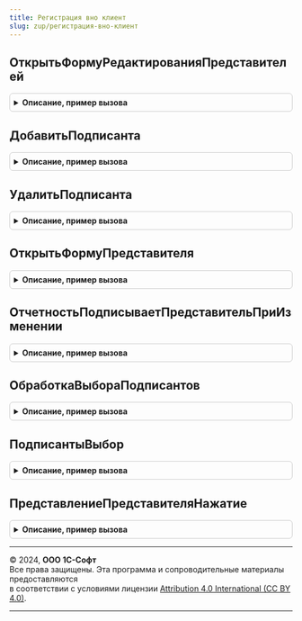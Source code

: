 ```yaml
---
title: Регистрация вно клиент
slug: zup/регистрация-вно-клиент
---
```



## ОткрытьФормуРедактированияПредставителей
<details style="margin: 1em 0; padding: 0.5em; border: 1px solid #ccc; border-radius: 6px;">

<summary style="font-weight: bold; cursor: pointer;">Описание, пример вызова</summary>

```bsl

Процедура ОткрытьФормуРедактированияПредставителей(Форма, АдресВременногоХранилищаПредставителей, ОписаниеОповещенияОЗакрытии) Экспорт
```

Пример вызова
```bsl
РегистрацияВНОКлиент.ОткрытьФормуРедактированияПредставителей(Форма, АдресВременногоХранилищаПредставителей, ОписаниеОповещенияОЗакрытии) 
```
</details>

## ДобавитьПодписанта
<details style="margin: 1em 0; padding: 0.5em; border: 1px solid #ccc; border-radius: 6px;">

<summary style="font-weight: bold; cursor: pointer;">Описание, пример вызова</summary>

```bsl

Процедура ДобавитьПодписанта(Форма, Объект) Экспорт
```

Пример вызова
```bsl
РегистрацияВНОКлиент.ДобавитьПодписанта(Форма, Объект) 
```
</details>

## УдалитьПодписанта
<details style="margin: 1em 0; padding: 0.5em; border: 1px solid #ccc; border-radius: 6px;">

<summary style="font-weight: bold; cursor: pointer;">Описание, пример вызова</summary>

```bsl

Процедура УдалитьПодписанта(Форма) Экспорт
```

Пример вызова
```bsl
РегистрацияВНОКлиент.УдалитьПодписанта(Форма) 
```
</details>

## ОткрытьФормуПредставителя
<details style="margin: 1em 0; padding: 0.5em; border: 1px solid #ccc; border-radius: 6px;">

<summary style="font-weight: bold; cursor: pointer;">Описание, пример вызова</summary>

```bsl

Процедура ОткрытьФормуПредставителя(Форма, ЗначенияЗаполнения) Экспорт
```

Пример вызова
```bsl
РегистрацияВНОКлиент.ОткрытьФормуПредставителя(Форма, ЗначенияЗаполнения) 
```
</details>

## ОтчетностьПодписываетПредставительПриИзменении
<details style="margin: 1em 0; padding: 0.5em; border: 1px solid #ccc; border-radius: 6px;">

<summary style="font-weight: bold; cursor: pointer;">Описание, пример вызова</summary>

```bsl

Процедура ОтчетностьПодписываетПредставительПриИзменении(Форма, Объект) Экспорт
```

Пример вызова
```bsl
РегистрацияВНОКлиент.ОтчетностьПодписываетПредставительПриИзменении(Форма, Объект) 
```
</details>

## ОбработкаВыбораПодписантов
<details style="margin: 1em 0; padding: 0.5em; border: 1px solid #ccc; border-radius: 6px;">

<summary style="font-weight: bold; cursor: pointer;">Описание, пример вызова</summary>

```bsl

Процедура ОбработкаВыбораПодписантов(Форма, Объект, ВыбранноеЗначение) Экспорт
```

Пример вызова
```bsl
РегистрацияВНОКлиент.ОбработкаВыбораПодписантов(Форма, Объект, ВыбранноеЗначение) 
```
</details>

## ПодписантыВыбор
<details style="margin: 1em 0; padding: 0.5em; border: 1px solid #ccc; border-radius: 6px;">

<summary style="font-weight: bold; cursor: pointer;">Описание, пример вызова</summary>

```bsl

Процедура ПодписантыВыбор(Форма, Объект, ВыбраннаяСтрока, СтандартнаяОбработка) Экспорт
```

Пример вызова
```bsl
РегистрацияВНОКлиент.ПодписантыВыбор(Форма, Объект, ВыбраннаяСтрока, СтандартнаяОбработка) 
```
</details>

## ПредставлениеПредставителяНажатие
<details style="margin: 1em 0; padding: 0.5em; border: 1px solid #ccc; border-radius: 6px;">

<summary style="font-weight: bold; cursor: pointer;">Описание, пример вызова</summary>

```bsl

Процедура ПредставлениеПредставителяНажатие(Форма, Объект, СтандартнаяОбработка) Экспорт
```

Пример вызова
```bsl
РегистрацияВНОКлиент.ПредставлениеПредставителяНажатие(Форма, Объект, СтандартнаяОбработка) 
```
</details>

---

© 2024, **ООО 1С-Софт**  
Все права защищены. Эта программа и сопроводительные материалы предоставляются  
в соответствии с условиями лицензии [Attribution 4.0 International (CC BY 4.0)](https://creativecommons.org/licenses/by/4.0/legalcode).

---
